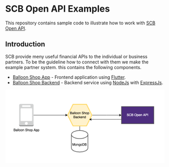 SCB Open API Examples
=====================
This repository contains sample code to illustrate how to work with [SCB Open API](https://developer.scb/).

Introduction
------------
SCB provide meny useful financial APIs to the individual or business partners. To be the guideline how to connect with them we make the example partner system. this contains the following components.
* [Balloon Shop App](https://github.com/SCB-TechX/scb-open-api-examples/tree/master/balloon_shop_app) - Frontend application using [Flutter](https://flutter.dev/).
* [Balloon Shop Backend](https://github.com/SCB-TechX/scb-open-api-examples/tree/master/balloon_shop_backend) - Backend service using [NodeJs](https://nodejs.org/) with [ExpressJs](http://expressjs.com/).

![Service Diagram](docs/balloon_shop.drawio.png)
